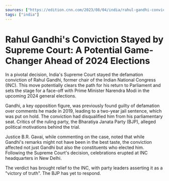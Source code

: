 ```yaml
---
sources: ["https://edition.cnn.com/2023/08/04/india/rahul-gandhi-conviction-supreme-court-india-intl-hnk/index.html", "https://www.reuters.com/world/india/indias-supreme-court-suspends-rahul-gandhis-defamation-conviction-2023-08-04/"]
tags: ["india"]
---
```

# Rahul Gandhi's Conviction Stayed by Supreme Court: A Potential Game-Changer Ahead of 2024 Elections

In a pivotal decision, India's Supreme Court stayed the defamation conviction of Rahul Gandhi, former chair of the Indian National Congress (INC). This move potentially clears the path for his return to Parliament and sets the stage for a face-off with Prime Minister Narendra Modi in the upcoming 2024 general elections.

Gandhi, a key opposition figure, was previously found guilty of defamation over comments he made in 2019, leading to a two-year jail sentence, which was put on hold. The conviction had disqualified him from his parliamentary seat. Critics of the ruling party, the Bharatiya Janata Party (BJP), alleged political motivations behind the trial.

Justice B.R. Gavai, while commenting on the case, noted that while Gandhi's remarks might not have been in the best taste, the conviction affected not just Gandhi but also the constituents who elected him. Following the Supreme Court's decision, celebrations erupted at INC headquarters in New Delhi.

The verdict has brought relief to the INC, with party leaders asserting it as a "victory of truth". The BJP has yet to respond.